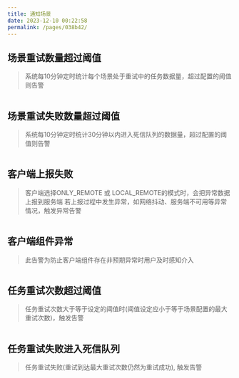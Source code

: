 ```yaml
---
title: 通知场景
date: 2023-12-10 00:22:58
permalink: /pages/038b42/
---
```


## 场景重试数量超过阈值
> 系统每10分钟定时统计每个场景处于重试中的任务数据量，超过配置的阈值则告警

<img :src="$withBase('/img/max_retry.png')" class="no-zoom" style="zoom: 100%;">

## 场景重试失败数量超过阈值
> 系统每10分钟定时统计30分钟以内进入死信队列的数据量，超过配置的阈值则告警

<img :src="$withBase('/img/max_retry_error.png')" class="no-zoom" style="zoom: 100%;">

## 客户端上报失败
> 客户端选择ONLY_REMOTE 或 LOCAL_REMOTE的模式时，会把异常数据上报到服务端
> 若上报过程中发生异常，如网络抖动、服务端不可用等异常情况，触发异常告警

<img :src="$withBase('/img/client_report_error.png')" class="no-zoom" style="zoom: 100%;">

## 客户端组件异常
> 此告警为防止客户端组件存在非预期异常时用户及时感知介入

<img :src="$withBase('/img/client_component_error.png')" class="no-zoom" style="zoom: 100%;">

## 任务重试次数超过阈值
> 任务重试次数大于等于设定的阈值时(阈值设定应小于等于场景配置的最大重试次数)，触发告警

<img :src="$withBase('/img/retry_task_reach_threshold.png')" class="no-zoom" style="zoom: 100%;">

## 任务重试失败进入死信队列
> 任务重试失败(重试到达最大重试次数仍然为重试成功), 触发告警

<img :src="$withBase('/img/retry_task_enter_dead_letter.png')" class="no-zoom" style="zoom: 100%;">
